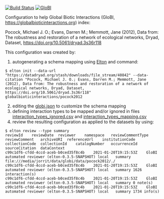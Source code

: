 [![Build Status](https://travis-ci.com/globalbioticinteractions/pocock2012.svg)](https://travis-ci.com/globalbioticinteractions/pocock2012) [![GloBI](http://api.globalbioticinteractions.org/interaction.svg?accordingTo=globi:globalbioticinteractions/pocock2012)](http://globalbioticinteractions.org/?accordingTo=globi:globalbioticinteractions/pocock2012)

Configuration to help Global Biotic Interactions (GloBI, https://globalbioticinteractions.org) index: 

Pocock, Michael J. O.; Evans, Darren M.; Memmott, Jane (2012), Data from: The robustness and restoration of a network of ecological networks, Dryad, Dataset, https://doi.org/10.5061/dryad.3s36r118

This configuration was created by:

1. autogenerating a schema mapping using [Elton](https://github.com/globalbioticinteractions/elton) and command:
```shell
$ elton init --data-url "https://datadryad.org/stash/downloads/file_stream/40842" --data-citation "Pocock, Michael J. O.; Evans, Darren M.; Memmott, Jane (2012), Data from: The robustness and restoration of a network of ecological networks, Dryad, Dataset, https://doi.org/10.5061/dryad.3s36r118" globalbioticinteractions/pocock2012
```
2. editing the [globi.json](./globi.json) to customize the schema mapping
3. defining interaction types to be mapped and/or ignored in files [interaction_types_ignored.csv](./interaction_types_ignored.csv) and [interaction_types_mapping.csv](./interaction_types_mapping.csv)
4. review the resulting configuration as applied to the datasets by using:
```shell
$ elton review --type summary
reviewId	reviewDate	reviewer	namespace	reviewCommentType	reviewComment	archiveURI	referenceUrl	institutionCode	collectionCode	collectionId	catalogNumber	occurrenceId	sourceCitation	dataContext
c99c1df6-cfdd-4ccd-aceb-b0ced35f8c4b	2021-01-20T19:15:53Z	GloBI automated reviewer (elton-0.3.5-SNAPSHOT)	local	summary	file:///media/jorrit/data/globi/data/pocock2012/./									
c99c1df6-cfdd-4ccd-aceb-b0ced35f8c4b	2021-01-20T19:15:53Z	GloBI automated reviewer (elton-0.3.5-SNAPSHOT)	local	summary	1626 interaction(s)									
c99c1df6-cfdd-4ccd-aceb-b0ced35f8c4b	2021-01-20T19:15:53Z	GloBI automated reviewer (elton-0.3.5-SNAPSHOT)	local	summary	0 note(s)									
c99c1df6-cfdd-4ccd-aceb-b0ced35f8c4b	2021-01-20T19:15:53Z	GloBI automated reviewer (elton-0.3.5-SNAPSHOT)	local	summary	1734 info(s)	    
```
